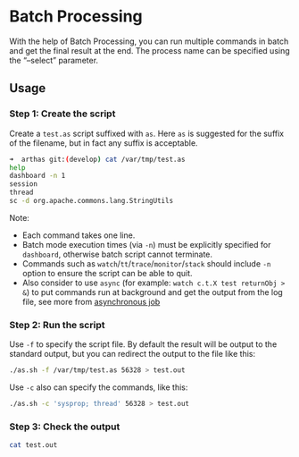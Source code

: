 # Batch Processing

With the help of Batch Processing, you can run multiple commands in batch and get the final result at the end.
The process name can be specified using the “–select” parameter.

## Usage

### Step 1: Create the script

Create a `test.as` script suffixed with `as`. Here `as` is suggested for the suffix of the filename, but in fact any suffix is acceptable.

```bash
➜  arthas git:(develop) cat /var/tmp/test.as
help
dashboard -n 1
session
thread
sc -d org.apache.commons.lang.StringUtils
```

Note:

- Each command takes one line.
- Batch mode execution times (via `-n`) must be explicitly specified for `dashboard`, otherwise batch script cannot terminate.
- Commands such as `watch`/`tt`/`trace`/`monitor`/`stack` should include `-n` option to ensure the script can be able to quit.
- Also consider to use `async` (for example: `watch c.t.X test returnObj > &`) to put commands run at background and get the output from the log file, see more from [asynchronous job](async.md)

### Step 2: Run the script

Use `-f` to specify the script file. By default the result will be output to the standard output, but you can redirect the output to the file like this:

```bash
./as.sh -f /var/tmp/test.as 56328 > test.out
```

Use `-c` also can specify the commands, like this:

```bash
./as.sh -c 'sysprop; thread' 56328 > test.out
```

### Step 3: Check the output

```bash
cat test.out
```

